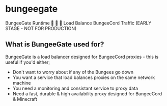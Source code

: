 # bungeegate
BungeeGate Runtime 📡 🔐 🌟 Load Balance BungeeCord Traffic (EARLY STAGE - NOT FOR PRODUCTION)

## What is BungeeGate used for?
BungeeGate is a load balancer designed for BungeeCord proxies - this is useful if you'd either;
- Don't want to worry about if any of the Bungees go down
- You want a service that load balances proxies on the same network machine
- You need a monitoring and consistant service to proxy data
- Need a fast, durable & high availability proxy designed for BungeeCord & Minecraft
